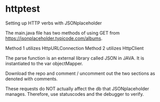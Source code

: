# httptest
Setting up HTTP verbs with JSONplaceholder

The main.java file has two methods of using GET from https://jsonplaceholder.typicode.com/albums. 

Method 1 utilizes HttpURLConnection
Method 2 utilizes HttpClient

The parse function is an external library called JSON in JAVA.
It is instantiated to the var objectMapper.

Download the repo and comment / uncomment out the two sections as denoted with comments.

These requests do NOT actually affect the db that JSONplaceholder manages.
Therefore, use statuscodes and the debugger to verify.
